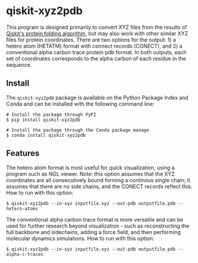 # qiskit-xyz2pdb

This program is designed primarily to convert XYZ files from the results of [Qiskit's protein folding algorithm](https://qiskit-research.github.io/qiskit-research/protein_folding/protein_folding.html), but may also work with other similar XYZ files for protein coordinates. There are two options for the output: 1) a hetero atom (HETATM) format with connect records (CONECT), and 2) a conventional alpha carbon trace protein pdb format. In both outputs, each set of coordinates corresponds to the alpha carbon of each residue in the sequence. 

## Install

The `qiskit-xyz2pdb` package is available on the Python Package Index and Conda and can be installed with the following command line:

```
# Install the package through PyPI
$ pip install qiskit-xyz2pdb

# Install the package through the Conda package manage
$ conda install qiskit-xyz2pdb
```

## Features

The hetero atom format is most useful for quick visualization, using a program such as NGL viewer. Note: this option assumes that the XYZ coordinates are all consecutively bound forming a continous single chain; it assumes that there are no side chains, and the CONECT records reflect this. How to run with this option:

```
$ qiskit-xyz2pdb --in-xyz inputfile.xyz --out-pdb outputfile.pdb --hetero-atoms
```

The conventional alpha carbon trace format is more versatile and can be used for further research beyond visualization - such as reconstructing the full backbone and sidechains, adding a force field, and then performing molecular dynamics simulations. How to run with this option:

```
$ qiskit-xyz2pdb --in-xyz inputfile.xyz --out-pdb outputfile.pdb --alpha-c-traces
```
